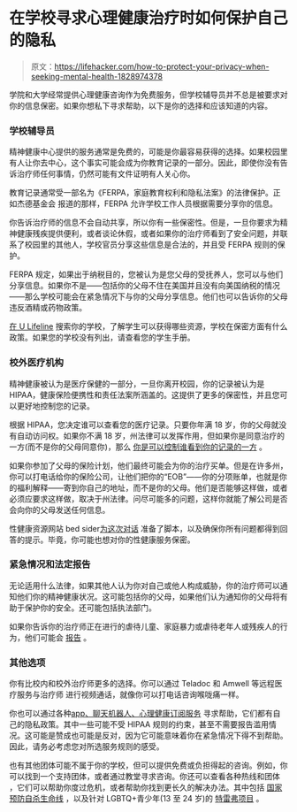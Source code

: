 # 在学校寻求心理健康治疗时如何保护自己的隐私

> 原文：<https://lifehacker.com/how-to-protect-your-privacy-when-seeking-mental-health-1828974378>

学院和大学经常提供心理健康咨询作为免费服务，但学校辅导员并不总是被要求对你的信息保密。如果你想私下寻求帮助，以下是你的选择和应该知道的内容。



### 学校辅导员

精神健康中心提供的服务通常是免费的，可能是你最容易获得的选择。如果校园里有人让你去中心，这个事实可能会成为你教育记录的一部分。因此，即使你没有告诉治疗师任何事情，仍然可能有文件证明有人关心你。

教育记录通常受一部名为《FERPA，家庭教育权利和隐私法案》的法律保护。正如杰德基金会 报道的那样，FERPA 允许学校工作人员根据需要分享你的信息。

你告诉治疗师的信息不会自动共享，所以你有一些保密性。但是，一旦你要求为精神健康残疾提供便利，或者谈论休假，或者如果你的治疗师看到了安全问题，并联系了校园里的其他人，学校官员分享这些信息是合法的，并且受 FERPA 规则的保护。

FERPA 规定，如果出于纳税目的，您被认为是您父母的受抚养人，您可以与他们分享信息。如果你不是——包括你的父母不住在美国并且没有向美国纳税的情况——那么学校可能会在紧急情况下与你的父母分享信息。他们也可以告诉你的父母违反酒精或药物政策。

[在 U Lifeline](http://www.ulifeline.org/get_help_now) 搜索你的学校，了解学生可以获得哪些资源，学校在保密方面有什么政策。如果您的学校没有列出，请查看您的学生手册。

### 校外医疗机构

精神健康被认为是医疗保健的一部分，一旦你离开校园，你的记录被认为是 HIPAA，健康保险便携性和责任法案所涵盖的。这提供了更多的保密性，并且您可以更好地控制您的记录。

根据 HIPAA，您决定谁可以查看您的医疗记录。只要你年满 18 岁，你的父母就没有自动访问权。如果你不满 18 岁，州法律可以发挥作用，但如果你是同意治疗的一方(而不是你的父母同意你)，那么 [你是可以控制谁看到你的记录的一方](https://www.hhs.gov/hipaa/for-professionals/faq/227/can-i-access-medical-record-if-i-have-power-of-attorney/index.html) 。

如果你参加了父母的保险计划，他们最终可能会为你的治疗买单。但是在许多州，你可以打电话给你的保险公司，让他们把你的“EOB”——你的分项账单，也就是你的福利解释——寄到你自己的地址，而不是你的父母。他们是否能够这样做，或者必须应要求这样做，取决于州法律。问尽可能多的问题，这样你就能了解公司是否会向你的父母发送任何信息。

性健康资源网站 bed sider[为这次对话](https://www.bedsider.org/features/275-the-girls-guide-to-getting-some-privacy-on-your-parents-health-insurance) 准备了脚本，以及确保你所有问题都得到回答的提示。毕竟，你可能也想对你的性健康服务保密。

### 紧急情况和法定报告

无论适用什么法律，如果其他人认为你对自己或他人构成威胁，你的治疗师可以通知他们你的精神健康状况。这可能包括你的父母，如果他们认为通知你的父母将有助于保护你的安全。还可能包括执法部门。

如果你告诉你的治疗师正在进行的虐待儿童、家庭暴力或虐待老年人或残疾人的行为，他们可能会 [报告](http://www.apa.org/helpcenter/confidentiality.aspx) 。

### 其他选项

你有比校内和校外治疗师更多的选择。你可以通过 Teladoc 和 Amwell 等远程医疗服务与治疗师 进行视频通话，就像你可以打电话咨询喉咙痛一样。

你也可以通过各种[app、聊天机器人、心理健康订阅服务](https://vitals.lifehacker.com/can-you-really-solve-your-mental-health-problems-with-a-1792676567) 寻求帮助，它们都有自己的隐私政策。其中一些可能不受 HIPAA 规则的约束，甚至不需要报告滥用情况。这可能是赞成也可能是反对，因为它可能意味着你在紧急情况下得不到帮助。因此，请务必考虑您对所选服务规则的感受。

也有其他团体可能不属于你的学校，但可以提供免费或负担得起的咨询。例如，你可以找到一个支持团体，或者通过教堂寻求咨询。你还可以查看各种热线和团体 ，它们可以帮助你度过危机，或者帮助你找到更长久的解决办法。其中包括 [国家预防自杀生命线](http://www.suicidepreventionlifeline.org/) ，以及针对 LGBTQ+青少年(13 至 24 岁)的 [特雷弗项目](https://www.thetrevorproject.org/) 。